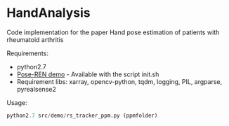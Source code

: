 # HandAnalysis
Code implementation for the paper Hand pose estimation of patients with rheumatoid arthritis

Requirements:
* python2.7
* [Pose-REN demo](https://github.com/xinghaochen/Pose-REN) - Available with the script init.sh
* Requirement libs: xarray, opencv-python, tqdm, logging, PIL, argparse, pyrealsense2

Usage:
```python
python2.7 src/demo/rs_tracker_ppm.py (ppmfolder)
```
